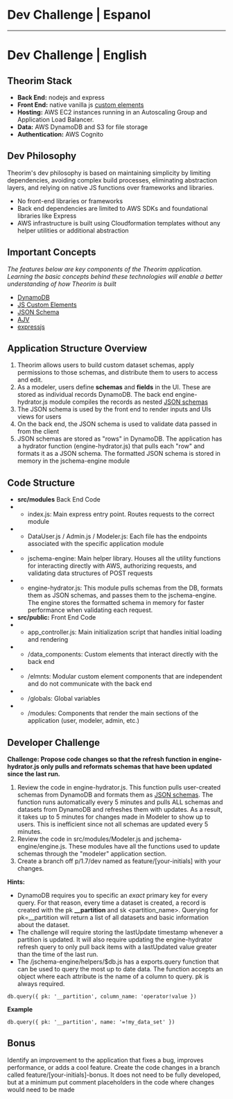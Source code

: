 # Dev Challenge | Espanol



________


# Dev Challenge | English

## Theorim Stack

* **Back End:** nodejs and express
* **Front End:** native vanilla js [custom elements](https://developer.mozilla.org/en-US/docs/Web/API/Web_components/Using_custom_elements)
* **Hosting:** AWS EC2 instances running in an Autoscaling Group and Application Load Balancer.
* **Data:** AWS DynamoDB and S3 for file storage
* **Authentication:** AWS Cognito

## Dev Philosophy

Theorim's dev philosophy is based on maintaining simplicity by limiting dependencies, avoiding complex build processes, eliminating abstraction layers, and relying on native JS functions over frameworks and libraries. 

* No front-end libraries or frameworks
* Back end dependencies are limited to AWS SDKs and foundational libraries like Express
* AWS infrastructure is built using Cloudformation templates without any helper utilities or additional abstraction

## Important Concepts
_The features below are key components of the Theorim application. Learning the basic concepts behind these technologies will enable a better understanding of how Theorim is built_

* [DynamoDB](https://docs.aws.amazon.com/amazondynamodb/latest/developerguide/GettingStartedDynamoDB.html)
* [JS Custom Elements](https://developer.mozilla.org/en-US/docs/Web/API/Web_components/Using_custom_elements)
* [JSON Schema](https://json-schema.org/learn)
* [AJV](https://ajv.js.org/)
* [expressjs](https://expressjs.com/en/starter/hello-world.html)

## Application Structure Overview

1. Theorim allows users to build custom dataset schemas, apply permissions to those schemas, and distribute them to users to access and edit.
2. As a modeler, users define **schemas** and **fields** in the UI. These are stored as individual records DynamoDB. The back end engine-hydrator.js module compiles the records as nested [JSON schemas](https://json-schema.org/learn)
3. The JSON schema is used by the front end to render inputs and UIs views for users
4. On the back end, the JSON schema is used to validate data passed in from the client
5. JSON schemas are stored as "rows" in DynamoDB. The application has a hydrator function (engine-hydrator.js) that pulls each "row" and formats it as a JSON schema. The formatted JSON schema is stored in memory in the jschema-engine module

## Code Structure

* **src/modules** Back End Code
* * index.js: Main express entry point. Routes requests to the correct module
* * DataUser.js / Admin.js / Modeler.js: Each file has the endpoints associated with the specific application module
* * jschema-engine: Main helper library. Houses all the utility functions for interacting directly with AWS, authorizing requests, and validating data structures of POST requests
* * engine-hydrator.js: This module pulls schemas from the DB, formats them as JSON schemas, and passes them to the jschema-engine. The engine stores the formatted schema in memory for faster performance when validating each request.
* **src/public:** Front End Code
* * app_controller.js: Main initialization script that handles initial loading and rendering
* * /data_components: Custom elements that interact directly with the back end
* *  /elmnts: Modular custom element components that are independent and do not communicate with the back end
* * /globals: Global variables
* * /modules: Components that render the main sections of the application (user, modeler, admin, etc.)

## Developer Challenge

**Challenge: Propose code changes so that the refresh function in engine-hydrator.js only pulls and reformats schemas that have been updated since the last run.**

1. Review the code in engine-hydrator.js. This function pulls user-created schemas from DynamoDB and formats them as [JSON schemas](https://json-schema.org/learn). The function runs automatically every 5 minutes and pulls ALL schemas and datasets from DynamoDB and refreshes them with updates. As a result, it takes up to 5 minutes for changes made in Modeler to show up to users. This is inefficient since not all schemas are updated every 5 minutes.
2. Review the code in src/modules/Modeler.js and jschema-engine/engine.js. These modules have all the functions used to update schemas through the "modeler" application section.
3. Create a branch off p/1.7/dev named as feature/[your-initials] with your changes.


**Hints:** 
* DynamoDB requires you to specific an _exact_ primary key for every query. For that reason, every time a dataset is created, a record is created with the pk **__partition** and sk <partition_name>. Querying for pk=__partition will return a list of all datasets and basic information about the dataset.
* The challenge will require storing the lastUpdate timestamp whenever a partition is updated. It will also require updating the engine-hydrator refresh query to only pull back items with a lastUpdated value greater than the time of the last run.
* The /jschema-engine/helpers/$db.js has a exports.query function that can be used to query the most up to date data. The function accepts an object where each attribute is the name of a column to query. pk is always required.

`db.query({
   pk: '__partition',
   column_name: 'operator!value
})`

**Example**

`db.query({
   pk: '__partition',
   name: '=!my_data_set'
})`

## Bonus

Identify an improvement to the application that fixes a bug, improves performance, or adds a cool feature. Create the code changes in a branch called feature/[your-initials]-bonus. It does not need to be fully developed, but at a minimum put comment placeholders in the code where changes would need to be made
